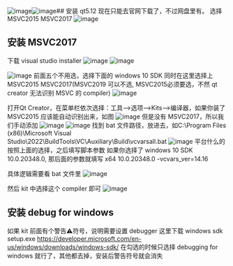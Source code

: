 ![image](https://github.com/xufeisofly/baby/assets/19555180/9737fda6-6af7-433a-a7ca-82b0527265f1)![image](https://github.com/xufeisofly/baby/assets/19555180/8ac4150c-0f56-4f8b-9a78-99e5a514d5c2)## 安装 qt5.12
现在只能去官网下载了，不过网盘里有。
选择 MSVC2015 MSVC2017
![image](https://github.com/xufeisofly/baby/assets/19555180/75b5daba-1685-44e0-85d7-15cddfe0f553)

## 安装 MSVC2017
下载 visual studio installer
![image](https://github.com/xufeisofly/baby/assets/19555180/1c6a6f6d-fae2-4c2b-90ad-7f24099e7f46)
![image](https://github.com/xufeisofly/baby/assets/19555180/6ef42353-e932-43d3-899f-ea8203a65997)

![image](https://github.com/xufeisofly/baby/assets/19555180/dda1d2fd-87df-441d-82d3-368d888da64a)
前面五个不用选，选择下面的 windows 10 SDK
同时在这里选择上 MSVC2015 MSVC2017(MSVC2019 可以不选, MSVC2015必须要选，不然 qt creator 无法识别 MSVC 的 compiler)
![image](https://github.com/xufeisofly/baby/assets/19555180/4a0808b7-ecae-4f3a-aa2f-4300f6c09bf3)

打开Qt Creator，在菜单栏依次选择：工具–>选项–>Kits–>编译器，如果你装了 MSVC2015 应该能自动识别出来，如图
![image](https://github.com/xufeisofly/baby/assets/19555180/19f05c00-7e48-4827-a07d-8006faa20108)
但是没有 MSVC2017，所以我们手动添加
![image](https://github.com/xufeisofly/baby/assets/19555180/cbc61a5a-1f53-4c31-b8b0-35a977360fcc)
![image](https://github.com/xufeisofly/baby/assets/19555180/123d18a5-28da-4a80-a7a6-25f72dcb7338)
找到 bat 文件路径，放进去，如C:\Program Files (x86)\Microsoft Visual Studio\2022\BuildTools\VC\Auxiliary\Build\vcvarsall.bat
![image](https://github.com/xufeisofly/baby/assets/19555180/953243f9-b630-4dda-8789-2676897ab3e8)
平台什么的按照上面的选择，之后填写脚本参数
如果你选择了 windows 10 SDK 10.0.20348.0, 那后面的参数就填写
x64 10.0.20348.0 -vcvars_ver=14.16

具体逻辑需要看 bat 文件里
![image](https://github.com/xufeisofly/baby/assets/19555180/95121133-79fa-4915-9fa5-af7e819f9945)

然后 kit 中选择这个 compiler 即可
![image](https://github.com/xufeisofly/baby/assets/19555180/7aabf95c-2134-4caa-9ccf-a45ac750e729)

## 安装 debug for windows
如果 kit 前面有个警告⚠符号，说明需要设置 debugger
这里下载 windows sdk setup.exe
https://developer.microsoft.com/en-us/windows/downloads/windows-sdk/
在勾选的时候只选择 debugging for windows 就行了，其他都去掉，安装后警告符号就会消失




